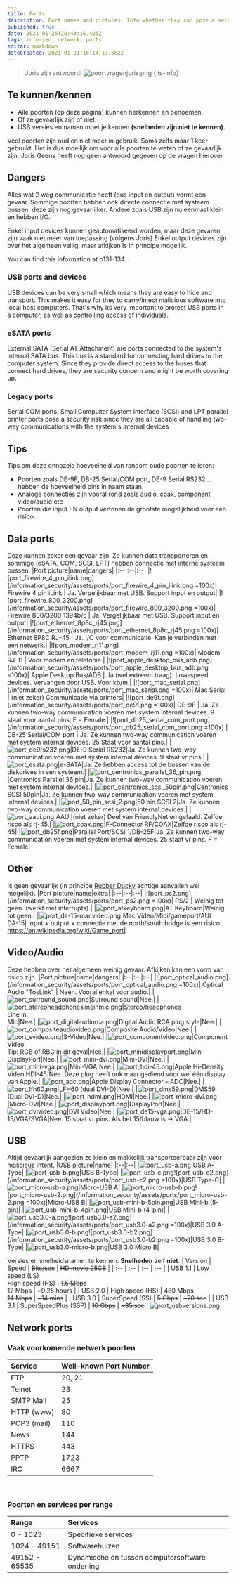 ```yaml
---
title: Ports
description: Port names and pictures. Info whether they can pose a security risk or not.
published: true
date: 2021-01-26T20:48:16.405Z
tags: info-sec, network, ports
editor: markdown
dateCreated: 2021-01-21T16:14:13.582Z
---
```


> Joris zijn antwoord!
![poortvragenjoris.png](/information_security/assets/ports/poortvragenjoris.png)
{.is-info}

## Te kunnen/kennen
- Alle poorten (op deze pagina) kunnen herkennen en benoemen.
- Of ze gevaarlijk zijn of niet.
- USB versies en namen moet je kennen **(snelheden zijn niet te kennen).**

Veel poorten zijn oud en niet meer in gebruik. Soms zelfs maar 1 keer gebruikt. Het is dus moeilijk om voor alle poorten te weten of ze gevaarlijk zijn. Joris Geens heeft nog geen antwoord gegeven op de vragen hierover

## Dangers
Alles wat 2 weg communicatie heeft (dus input en output) vormt een gevaar. Sommige poorten hebben ook directe connectie met systeem bussen, deze zijn nog gevaarlijker.
Andere zoals USB zijn nu eenmaal klein en hebben I/O.

Enkel input devices kunnen geautomatiseerd worden, maar deze gevaren zijn vaak niet meer van toepassing (volgens Joris)
Enkel output devices zijn over het algemeen veilig, maar afkijken is in principe mogelijk.

You can find this information at p131-134.

### USB ports and devices
USB devices can be very small which means they are easy to hide and transport. This makes it easy for they to carry/inject malicious software into local host computers.
That's why its very important to protect USB ports in a computer, as well as controlling access of individuals.

### eSATA ports
External SATA (Serial AT Attachment) are ports connected to the system's internal SATA bus. This bus is a standard for connecting hard drives to the computer system. Since they provide direct access to the buses that connect hard drives, they are security concern and might be worth covering up.

### Legacy ports
Serial COM ports, Small Compuiter System Interface (SCSI) and LPT parallel printer ports pose a security risk since they are all capable of handling two-way communications with the system's internal devices

## Tips
Tips om deze onnozele hoeveelheid van random oude poorten te leren:
- Poorten zoals DE-9F, DB-25 Serial/COM port, DE-9 Serial RS232 ... hebben de hoeveelheid pins in naam staan.
- Analoge connecties zijn vooral rond zoals audio, coax, component video/audio etc
- Poorten die input EN output vertonen de grootste mogelijkheid voor een risico.

## Data ports
Deze kunnen zeker een gevaar zijn. Ze kunnen data transporteren en sommige (eSATA, COM, SCSI, LPT) hebben connectie met interne systeem bussen.
|Port picture|name|dangers|
|:--|:--|:--|
|![port_firewire_4_pin_ilink.png](/information_security/assets/ports/port_firewire_4_pin_ilink.png =100x)| Firewire 4 pin iLink | Ja. Vergelijkbaar met USB. Support input en output|
|![port_firewire_800_3200.png](/information_security/assets/ports/port_firewire_800_3200.png =100x)| Firewire 800/3200 1394b/c | Ja. Vergelijkbaar met USB. Support input en output|
|![port_ethernet_8p8c_rj45.png](/information_security/assets/ports/port_ethernet_8p8c_rj45.png =100x)| Ethernet 8P8C RJ-45 | Ja. I/O voor communicatie. Kan je verbinden met een netwerk.|
|![port_modem_rj11.png](/information_security/assets/ports/port_modem_rj11.png =100x)| Modem RJ-11 | Voor modem en telefonie.|
|![port_apple_desktop_bus_adb.png](/information_security/assets/ports/port_apple_desktop_bus_adb.png =100x)| Apple Desktop Bus/ADB | Ja (wel extreem traag). Low-speed devices. Vervangen door USB. Voor kb/m.|
|![port_mac_serial.png](/information_security/assets/ports/port_mac_serial.png =100x)| Mac Serial | (niet zeker) Communicatie via printers|
|![port_de9f.png](/information_security/assets/ports/port_de9f.png =100x)| DE-9F | Ja. Ze kunnen two-way communication voeren met system internal devices. 9 staat voor aantal pins, F = Female.|
|![port_db25_serial_com_port.png](/information_security/assets/ports/port_db25_serial_com_port.png =100x) | DB-25 Serial/COM port | Ja. Ze kunnen two-way communication voeren met system internal devices. 25 Staat voor aantal pins.|
|![port_de9rs232.png](/information_security/assets/ports/port_de9rs232.png)|DE-9 Serial RS232|Ja. Ze kunnen two-way communication voeren met system internal devices. 9 staat vr pins.|
|![port_esata.png](/information_security/assets/ports/port_esata.png)|e-SATA|Ja. Ze hebben access tot de bussen van de diskdrives in een systeem.|
|![port_centronics_parallel_36_pin.png](/information_security/assets/ports/port_centronics_parallel_36_pin.png)|Centronics Parallel 36 pin|Ja. Ze kunnen two-way communication voeren met system internal devices.|
|![port_centronics_scsi_50pin.png](/information_security/assets/ports/port_centronics_scsi_50pin.png)|Centronics SCSI 50pin|Ja. Ze kunnen two-way communication voeren met system internal devices.|
|![port_50_pin_scsi_2.png](/information_security/assets/ports/port_50_pin_scsi_2.png)|50 pin SCSI 2|Ja. Ze kunnen two-way communication voeren met system internal devices.|
|![port_aaui.png](/information_security/assets/ports/port_aaui.png)|AAUI|(niet zeker) Deel van FriendlyNet en gefaald. Zelfde risco als rj-45.|
|![port_coax.png](/information_security/assets/ports/port_coax.png)|F-Connector RF/COAX|Zelfde risco als rj-45|
|![port_db25f.png](/information_security/assets/ports/port_db25f.png)|Parallel Port/SCSI 1/DB-25F|Ja. Ze kunnen two-way communication voeren met system internal devices. 25 staat vr pins. F = Female|

## Other
Is geen gevaarlijk (in principe [Rubber Ducky](https://www.plurilock.com/answers/rubber-ducky-attack-what-does-rubber-ducky-attack-mean/) achtige aanvallen wel mogelijk).
|Port picture|name|extra|
|:--|:--|:--|
|![port_ps2.png](/information_security/assets/ports/port_ps2.png =100x)| PS/2 | Weinig tot geen. (werkt met interrupts) |
|![port_atkeyboard.png](/information_security/assets/ports/port_atkeyboard.png)|AT Keyboard|Weinig tot geen.|
|![port_da-15-macvideo.png](/information_security/assets/ports/port_da-15-macvideo.png)|Mac Video/Midi/gameport/AUI<br>DA-15| Input + output + connectie met de north/south bridge is een risico. https://en.wikipedia.org/wiki/Game_port|

## Video/Audio
Deze hebben over het algemeen weinig gevaar. Afkijken kan een vorm van risico zijn.
|Port picture|name|dangers|
|:--|:--|:--|
|![port_optical_audio.png](/information_security/assets/ports/port_optical_audio.png =100x)| Optical Audio "TosLink" | Neen. Vooral enkel voor audio.|
|![port_surround_sound.png](/information_security/assets/ports/port_surround_sound.png)|Surround sound|Nee.|
|![port_stereoheadphoneslineinmic.png](/information_security/assets/ports/port_stereoheadphoneslineinmic.png)|Stereo/headphones<br>Line in<br>Mic|Nee.|
|![port_digitalaudiorca.png](/information_security/assets/ports/port_digitalaudiorca.png)|Digital Audio RCA plug style|Nee.|
|![port_compositeaudiovideo.png](/information_security/assets/ports/port_compositeaudiovideo.png)|Composite Audio/Video|Nee.|
|![port_svideo.png](/information_security/assets/ports/port_svideo.png)|S-Video|Nee.|
|![port_componentvideo.png](/information_security/assets/ports/port_componentvideo.png)|Component Video<br>Tip: RGB of RBG in dit geval|Nee.|
|![port_minidisplayport.png](/information_security/assets/ports/port_minidisplayport.png)|Mini DisplayPort|Nee.|
|![port_mini-dvi.png](/information_security/assets/ports/port_mini-dvi.png)|Mini-DVI|Nee.|
|![port_mini-vga.png](/information_security/assets/ports/port_mini-vga.png)|Mini-VGA|Nee.|
|![port_hdi-45.png](/information_security/assets/ports/port_hdi-45.png)|Apple Hi-Density Video HDI-45|Nee. Deze plug heeft ook maar gediend voor wel één display van Apple.|
|![port_adc.png](/information_security/assets/ports/port_adc.png)|Apple Display Connector – ADC|Nee.|
|![port_lfh60.png](/information_security/assets/ports/port_lfh60.png)|LFH60 (dual DVI-D)|Nee.|
|![port_dms59.png](/information_security/assets/ports/port_dms59.png)|DMS59 (Dual DVI-D)|Nee.|
|![port_hdmi.png](/information_security/assets/ports/port_hdmi.png)|HDMI|Nee.|
|![port_micro-dvi.png](/information_security/assets/ports/port_micro-dvi.png)|Micro-DVI|Nee.|
|![port_displayport.png](/information_security/assets/ports/port_displayport.png)|DisplayPort|Nee.|
|![port_dvivideo.png](/information_security/assets/ports/port_dvivideo.png)|DVI Video|Nee.|
|![port_de15-vga.png](/information_security/assets/ports/port_de15-vga.png)|DE-15/HD-15/VGA/SVGA|Nee. 15 staat vr pins. Als het 15/blauw is -> VGA.|

## USB
Altijd gevaarlijk aangezien ze klein en makkelijk transporteerbaar zijn voor malicious intent.
|USB picture|name|
|:--|:--|
|![port_usb-a.png](/information_security/assets/ports/port_usb-a.png)|USB A-Type|
|![port_usb-b.png](/information_security/assets/ports/port_usb-b.png)|USB B-Type|
|![port_usb-c.png](/information_security/assets/ports/port_usb-c.png)![port_usb-c2.png](/information_security/assets/ports/port_usb-c2.png =100x)|USB Type-C|
|![port_micro-usb-a.png](/information_security/assets/ports/port_micro-usb-a.png)|Micro-USB A|
|![port_micro-usb-b.png](/information_security/assets/ports/port_micro-usb-b.png)![port_micro-usb-2.png](/information_security/assets/ports/port_micro-usb-2.png =100x)|Micro-USB B|
|![port_usb-mini-b-5pin.png](/information_security/assets/ports/port_usb-mini-b-5pin.png)|USB Mini-b (5-pin)|
|![port_usb-mini-b-4pin.png](/information_security/assets/ports/port_usb-mini-b-4pin.png)|USB Mini-b (4-pin)|
|![port_usb3.0-a.png](/information_security/assets/ports/port_usb3.0-a.png)![port_usb3.0-a2.png](/information_security/assets/ports/port_usb3.0-a2.png =100x)|USB 3.0 A-Type|
|![port_usb3.0-b.png](/information_security/assets/ports/port_usb3.0-b.png)![port_usb3.0-b2.png](/information_security/assets/ports/port_usb3.0-b2.png =100x)|USB 3.0 B-Type|
|![port_usb3.0-micro-b.png](/information_security/assets/ports/port_usb3.0-micro-b.png)|USB 3.0 Micro B|

Versies en snelheidsnamen te kennen. **Snelheden** zelf **niet**.
| Version | Speed | ~~Bits/sec~~ | ~~HD movie 25GB~~ |
| :-- | :-- | :-- | :-- |
| USB 1.1 | Low speed (LS) <br> High speed (HS) | ~~1.5 Mbps <br> 12 Mbps~~ | ~~\~9.25 hours~~ |
| USB 2.0 | High speed (HS) | ~~480 Mbps <br> 14 Mbps~~ | ~~\~14 mins~~ |
| USB 3.0 | SuperSpeed (SS) | ~~5 Gbps~~ | ~~\~70 sec~~ |
| USB 3.1 | SuperSpeedPlus (SSP) | ~~10 Gbps~~ | ~~\~35 sec~~ |
![port_usbversions.png](/information_security/assets/ports/port_usbversions.png)

## Network ports
### Vaak voorkomende netwerk poorten
| Service | Well-known Port Number |
| :-- | :-- |
| FTP | 20, 21 |
| Telnet | 23 |
| SMTP Mail | 25 |
| HTTP (www) | 80 |
| POP3 (mail) | 110 |
| News | 144 |
| HTTPS | 443 |
| PPTP | 1723 |
| IRC | 6667 |
<br>

### Poorten en services per range
|Range|Services|
|:--|:--|
|0 - 1023|Specifieke services|
|1024 - 49151|Softwarehuizen|
|49152 - 65535|Dynamische en tussen computersoftware onderling